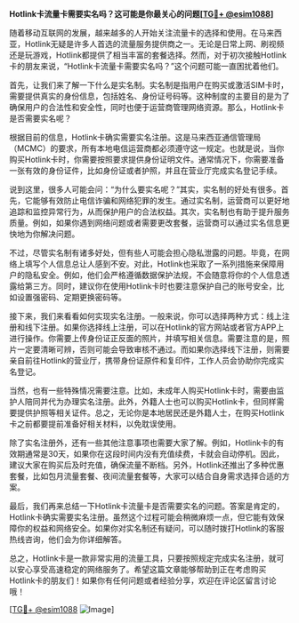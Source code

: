 **Hotlink卡流量卡需要实名吗？这可能是你最关心的问题[[TG💪+ @esim1088](https://t.me/s/esim1088)]**

随着移动互联网的发展，越来越多的人开始关注流量卡的选择和使用。在马来西亚，Hotlink无疑是许多人首选的流量服务提供商之一。无论是日常上网、刷视频还是玩游戏，Hotlink都提供了相当丰富的套餐选择。然而，对于初次接触Hotlink卡的朋友来说，“Hotlink卡流量卡需要实名吗？”这个问题可能一直困扰着他们。

首先，让我们来了解一下什么是实名制。实名制是指用户在购买或激活SIM卡时，需要提供真实的身份信息，包括姓名、身份证号码等。这种制度的主要目的是为了确保用户的合法性和安全性，同时也便于运营商管理网络资源。那么，Hotlink卡是否需要实名呢？

根据目前的信息，Hotlink卡确实需要实名注册。这是马来西亚通信管理局（MCMC）的要求，所有本地电信运营商都必须遵守这一规定。也就是说，当你购买Hotlink卡时，你需要按照要求提供身份证明文件。通常情况下，你需要准备一张有效的身份证件，比如身份证或者护照，并且在营业厅完成实名登记手续。

说到这里，很多人可能会问：“为什么要实名呢？”其实，实名制的好处有很多。首先，它能够有效防止电信诈骗和网络犯罪的发生。通过实名制，运营商可以更好地追踪和监控异常行为，从而保护用户的合法权益。其次，实名制也有助于提升服务质量。例如，如果你遇到网络问题或者需要更改套餐，运营商可以通过实名信息更快地为你解决问题。

不过，尽管实名制有诸多好处，但有些人可能会担心隐私泄露的问题。毕竟，在网络上填写个人信息总让人感到不安。对此，Hotlink也采取了一系列措施来保障用户的隐私安全。例如，他们会严格遵循数据保护法规，不会随意将你的个人信息透露给第三方。同时，建议你在使用Hotlink卡时也要注意保护自己的账号安全，比如设置强密码、定期更换密码等。

接下来，我们来看看如何实现实名注册。一般来说，你可以选择两种方式：线上注册和线下注册。如果你选择线上注册，可以在Hotlink的官方网站或者官方APP上进行操作。你需要上传身份证正反面的照片，并填写相关信息。需要注意的是，照片一定要清晰可辨，否则可能会导致审核不通过。而如果你选择线下注册，则需要亲自前往Hotlink的营业厅，携带身份证原件和复印件，工作人员会协助你完成实名登记。

当然，也有一些特殊情况需要注意。比如，未成年人购买Hotlink卡时，需要由监护人陪同并代为办理实名注册。此外，外籍人士也可以购买Hotlink卡，但同样需要提供护照等相关证件。总之，无论你是本地居民还是外籍人士，在购买Hotlink卡之前都要提前准备好相关材料，以免耽误使用。

除了实名注册外，还有一些其他注意事项也需要大家了解。例如，Hotlink卡的有效期通常是30天，如果你在这段时间内没有充值续费，卡就会自动停机。因此，建议大家在购买后及时充值，确保流量不断档。另外，Hotlink还推出了多种优惠套餐，比如包月流量套餐、夜间流量套餐等，大家可以结合自身需求选择合适的方案。

最后，我们再来总结一下Hotlink卡流量卡是否需要实名的问题。答案是肯定的，Hotlink卡确实需要实名注册。虽然这个过程可能会稍微麻烦一点，但它能有效保障你的权益和网络安全。如果你对实名制还有疑问，可以随时拨打Hotlink的客服热线咨询，他们会为你详细解答。

总之，Hotlink卡是一款非常实用的流量工具，只要按照规定完成实名注册，就可以安心享受高速稳定的网络服务了。希望这篇文章能够帮助到正在考虑购买Hotlink卡的朋友们！如果你有任何问题或者经验分享，欢迎在评论区留言讨论哦！

[[TG💪+ @esim1088](https://t.me/s/esim1088) ![Image](https://i.postimg.cc/4NQfJmqS/Snipaste-2025-05-13-00-14-12.png)]